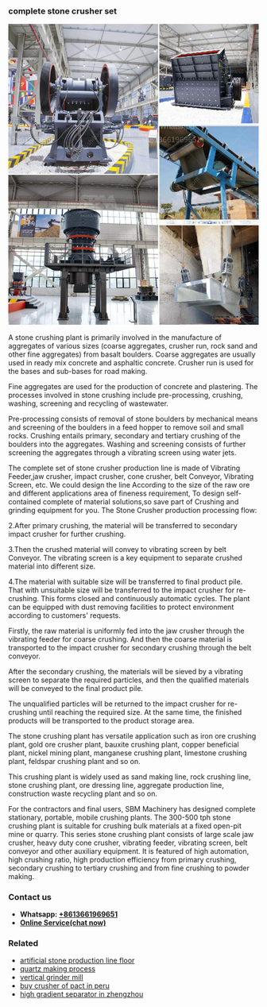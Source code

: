 <h3>complete stone crusher set</h3><img src='1708332624.jpg' alt=''><p>A stone crushing plant is primarily involved in the manufacture of aggregates of various sizes (coarse aggregates, crusher run, rock sand and other fine aggregates) from basalt boulders. Coarse aggregates are usually used in ready mix concrete and asphaltic concrete. Crusher run is used for the bases and sub-bases for road making.</p><p>Fine aggregates are used for the production of concrete and plastering. The processes involved in stone crushing include pre-processing, crushing, washing, screening and recycling of wastewater.</p><p>Pre-processing consists of removal of stone boulders by mechanical means and screening of the boulders in a feed hopper to remove soil and small rocks. Crushing entails primary, secondary and tertiary crushing of the boulders into the aggregates. Washing and screening consists of further screening the aggregates through a vibrating screen using water jets.</p><p>The complete set of stone crusher production line is made of Vibrating Feeder,jaw crusher, impact crusher, cone crusher, belt Conveyor, Vibrating Screen, etc. We could design the line According to the size of the raw ore and different applications area of fineness requirement, To design self-contained complete of material solutions,so save part of Crushing and grinding equipment for you. The Stone Crusher production processing flow:</p><p>2.After primary crushing, the material will be transferred to secondary impact crusher for further crushing.</p><p>3.Then the crushed material will convey to vibrating screen by belt Conveyor. The vibrating screen is a key equipment to separate crushed material into different size.</p><p>4.The material with suitable size will be transferred to final product pile. That with unsuitable size will be transferred to the impact crusher for re-crushing. This forms closed and continuously automatic cycles. The plant can be equipped with dust removing facilities to protect environment according to customers' requests.</p><p>Firstly, the raw material is uniformly fed into the jaw crusher through the vibrating feeder for coarse crushing. And then the coarse material is transported to the impact crusher for secondary crushing through the belt conveyor.</p><p>After the secondary crushing, the materials will be sieved by a vibrating screen to separate the required particles, and then the qualified materials will be conveyed to the final product pile.</p><p>The unqualified particles will be returned to the impact crusher for re-crushing until reaching the required size. At the same time, the finished products will be transported to the product storage area.</p><p>The stone crushing plant has versatile application such as iron ore crushing plant, gold ore crusher plant, bauxite crushing plant, copper beneficial plant, nickel mining plant, manganese crushing plant, limestone crushing plant, feldspar crushing plant and so on.</p><p>This crushing plant is widely used as sand making line, rock crushing line, stone crushing plant, ore dressing line, aggregate production line, construction waste recycling plant and so on.</p><p>For the contractors and final users, SBM Machinery has designed complete stationary, portable, mobile crushing plants. The 300-500 tph stone crushing plant is suitable for crushing bulk materials at a fixed open-pit mine or quarry. This series stone crushing plant consists of large scale jaw crusher, heavy duty cone crusher, vibrating feeder, vibrating screen, belt conveyor and other auxiliary equipment. It is featured of high automation, high crushing ratio, high production efficiency from primary crushing, secondary crushing to tertiary crushing and from fine crushing to powder making.</p><h3>Contact us</h3><ul><li><strong>Whatsapp:&nbsp;<a href="https://wa.me/8613661969651">+8613661969651</a></strong></li><li><a href="https://swt.shibang-china.com/?git&amp;zhl&amp;complete stone crusher set"><strong>Online Service(chat now)</strong></a></li></ul><h3>Related</h3><ul><li><a href='artificial stone production line floor.md'>artificial stone production line floor</a></li><li><a href='quartz making process.md'>quartz making process</a></li><li><a href='vertical grinder mill.md'>vertical grinder mill</a></li><li><a href='buy crusher of pact in peru.md'>buy crusher of pact in peru</a></li><li><a href='high gradient separator in zhengzhou.md'>high gradient separator in zhengzhou</a></li></ul>
